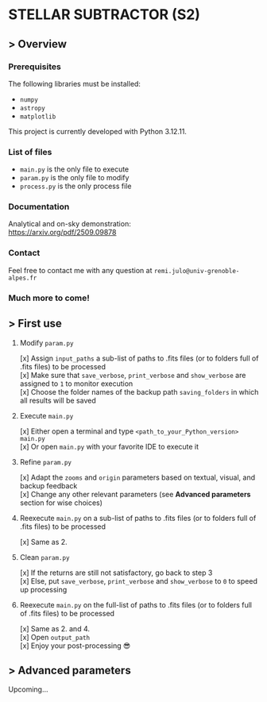 # STELLAR SUBTRACTOR (S2)

## > Overview

### Prerequisites

The following libraries must be installed:
- `numpy`
- `astropy`
- `matplotlib`

This project is currently developed with Python 3.12.11.

### List of files

- `main.py` is the only file to execute
- `param.py` is the only file to modify
- `process.py` is the only process file

### Documentation

Analytical and on-sky demonstration:  
https://arxiv.org/pdf/2509.09878

### Contact

Feel free to contact me with any question at `remi.julo@univ-grenoble-alpes.fr`

### Much more to come!

## > First use

1. Modify `param.py`

    [x] Assign `input_paths` a sub-list of paths to .fits files (or to folders full of .fits files) to be processed  
    [x] Make sure that `save_verbose`, `print_verbose` and `show_verbose` are assigned to `1` to monitor execution  
    [x] Choose the folder names of the backup path `saving_folders` in which all results will be saved

2. Execute `main.py`

    [x] Either open a terminal and type `<path_to_your_Python_version> main.py`  
    [x] Or open `main.py` with your favorite IDE to execute it

3. Refine `param.py`

    [x] Adapt the `zooms` and `origin` parameters based on textual, visual, and backup feedback  
    [x] Change any other relevant parameters (see **Advanced parameters** section for wise choices)

4. Reexecute `main.py` on a sub-list of paths to .fits files (or to folders full of .fits files) to be processed

    [x] Same as 2.

5. Clean `param.py`

    [x] If the returns are still not satisfactory, go back to step 3  
    [x] Else, put `save_verbose`, `print_verbose` and `show_verbose` to `0` to speed up processing

6. Reexecute `main.py` on the full-list of paths to .fits files (or to folders full of .fits files) to be processed

    [x] Same as 2. and 4.  
    [x] Open `output_path`  
    [x] Enjoy your post-processing 😎

## > Advanced parameters

Upcoming...
